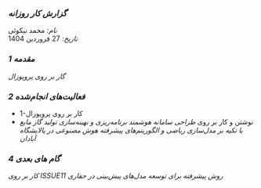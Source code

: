 ### *گزارش کار روزانه*
*نام:* محمد نیکوئی  
*تاریخ:* 27 فروردین 1404  


### *1 مقدمه*  
*گار بر روی پروپوزال*

### *2 فعالیت‌های انجام‌شده*

* 1-کار بر روی پروپوزال
* نوشتن و کار بر روی 
*طراحی سامانه هوشمند برنامه‌ریزی و بهینه‌سازی تولید گاز مایع با تکیه بر مدل‌سازی ریاضی و الگوریتم‌های پیشرفته هوش مصنوعی در پالایشگاه آبادان* 

### *4 گام های بعدی*  
*کار بر روی ISSUE11*
*روش پیشرفته برای توسعه مدل‌های پیش‌بینی در حفاری*